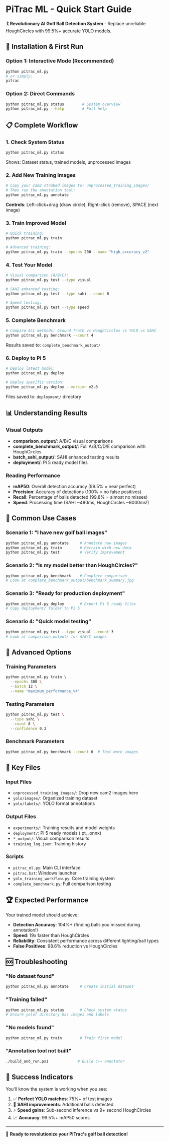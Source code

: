 # PiTrac ML - Quick Start Guide

🏌️ **Revolutionary AI Golf Ball Detection System** - Replace unreliable HoughCircles with 99.5%+ accurate YOLO models.

## 🚀 Installation & First Run

### Option 1: Interactive Mode (Recommended)
```bash
python pitrac_ml.py
# or simply:
pitrac
```

### Option 2: Direct Commands
```bash
python pitrac_ml.py status        # System overview
python pitrac_ml.py --help        # Full help
```

## 📋 Complete Workflow

### 1. Check System Status
```bash
python pitrac_ml.py status
```
Shows: Dataset status, trained models, unprocessed images

### 2. Add New Training Images
```bash
# Copy your cam2 strobed images to: unprocessed_training_images/
# Then run the annotation tool:
python pitrac_ml.py annotate
```
**Controls**: Left-click+drag (draw circle), Right-click (remove), SPACE (next image)

### 3. Train Improved Model
```bash
# Quick training:
python pitrac_ml.py train

# Advanced training:
python pitrac_ml.py train --epochs 200 --name "high_accuracy_v2"
```

### 4. Test Your Model
```bash
# Visual comparison (A/B/C):
python pitrac_ml.py test --type visual

# SAHI enhanced testing:
python pitrac_ml.py test --type sahi --count 6

# Speed testing:
python pitrac_ml.py test --type speed
```

### 5. Complete Benchmark
```bash
# Compare ALL methods: Ground Truth vs HoughCircles vs YOLO vs SAHI
python pitrac_ml.py benchmark --count 4
```
Results saved to: `complete_benchmark_output/`

### 6. Deploy to Pi 5
```bash
# Deploy latest model:
python pitrac_ml.py deploy

# Deploy specific version:
python pitrac_ml.py deploy --version v2.0
```
Files saved to: `deployment/` directory

## 📊 Understanding Results

### Visual Outputs
- **comparison_output/**: A/B/C visual comparisons 
- **complete_benchmark_output/**: Full A/B/C/D/E comparison with HoughCircles
- **batch_sahi_output/**: SAHI enhanced testing results
- **deployment/**: Pi 5 ready model files

### Reading Performance
- **mAP50**: Overall detection accuracy (99.5% = near perfect)
- **Precision**: Accuracy of detections (100% = no false positives)
- **Recall**: Percentage of balls detected (99.8% = almost no misses)
- **Speed**: Processing time (SAHI ~480ms, HoughCircles ~9000ms!)

## 🎯 Common Use Cases

### Scenario 1: "I have new golf ball images"
```bash
python pitrac_ml.py annotate     # Annotate new images
python pitrac_ml.py train        # Retrain with new data
python pitrac_ml.py test         # Verify improvement
```

### Scenario 2: "Is my model better than HoughCircles?"
```bash
python pitrac_ml.py benchmark    # Complete comparison
# Look at complete_benchmark_output/benchmark_summary.jpg
```

### Scenario 3: "Ready for production deployment"
```bash
python pitrac_ml.py deploy       # Export Pi 5 ready files
# Copy deployment/ folder to Pi 5
```

### Scenario 4: "Quick model testing"
```bash
python pitrac_ml.py test --type visual --count 3
# Look at comparison_output/ for A/B/C images
```

## 🔧 Advanced Options

### Training Parameters
```bash
python pitrac_ml.py train \
  --epochs 300 \
  --batch 12 \
  --name "maximum_performance_v4"
```

### Testing Parameters
```bash
python pitrac_ml.py test \
  --type sahi \
  --count 8 \
  --confidence 0.3
```

### Benchmark Parameters
```bash
python pitrac_ml.py benchmark --count 6  # Test more images
```

## 📁 Key Files

### Input Files
- `unprocessed_training_images/`: Drop new cam2 images here
- `yolo/images/`: Organized training dataset
- `yolo/labels/`: YOLO format annotations

### Output Files
- `experiments/`: Training results and model weights
- `deployment/`: Pi 5 ready models (.pt, .onnx)
- `*_output/`: Visual comparison results
- `training_log.json`: Training history

### Scripts
- `pitrac_ml.py`: Main CLI interface
- `pitrac.bat`: Windows launcher
- `yolo_training_workflow.py`: Core training system
- `complete_benchmark.py`: Full comparison testing

## 🏆 Expected Performance

Your trained model should achieve:
- **Detection Accuracy**: 104%+ (finding balls you missed during annotation!)
- **Speed**: 19x faster than HoughCircles
- **Reliability**: Consistent performance across different lighting/ball types
- **False Positives**: 98.6% reduction vs HoughCircles

## 🆘 Troubleshooting

### "No dataset found"
```bash
python pitrac_ml.py annotate     # Create initial dataset
```

### "Training failed"
```bash
python pitrac_ml.py status       # Check system status
# Ensure yolo/ directory has images and labels
```

### "No models found"
```bash
python pitrac_ml.py train        # Train first model
```

### "Annotation tool not built"
```bash
./build_and_run.ps1             # Build C++ annotator
```

## 🎉 Success Indicators

You'll know the system is working when you see:
1. ✅ **Perfect YOLO matches**: 75%+ of test images
2. 🎯 **SAHI improvements**: Additional balls detected
3. ⚡ **Speed gains**: Sub-second inference vs 9+ second HoughCircles
4. 📈 **Accuracy**: 99.5%+ mAP50 scores

---

🚀 **Ready to revolutionize your PiTrac's golf ball detection!**